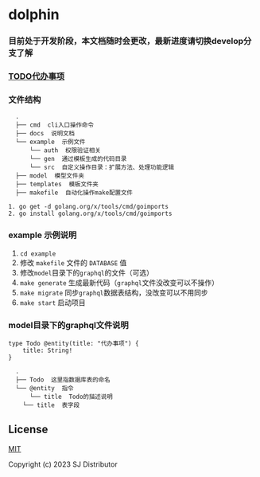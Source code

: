 # dolphin

### 目前处于开发阶段，本文档随时会更改，最新进度请切换develop分支了解

### [TODO代办事项](docs/TODO.md)

### 文件结构
```
  .
  ├── cmd  cli入口操作命令
  ├── docs  说明文档
  └── example  示例文件
      └── auth  权限验证相关
      └── gen  通过模板生成的代码目录
      └── src  自定义操作目录：扩展方法、处理功能逻辑
  ├── model  模型文件夹
  ├── templates  模板文件夹
  ├── makefile  自动化操作make配置文件
```

```
1. go get -d golang.org/x/tools/cmd/goimports
2. go install golang.org/x/tools/cmd/goimports
```

### example 示例说明
  1. `cd example`
  2. 修改 `makefile` 文件的 `DATABASE` 值
  3. 修改`model`目录下的`graphql`的文件（可选）
  4. `make generate` 生成最新代码（`graphql`文件没改变可以不操作）
  5. `make migrate` 同步`graphql`数据表结构，没改变可以不用同步
  6. `make start` 启动项目

### model目录下的graphql文件说明
```
type Todo @entity(title: "代办事项") {
	title: String!
}
```
```
  .
  ├── Todo  这里指数据库表的命名
  └── @entity  指令
      └── title  Todo的描述说明
    └── title  表字段
```
## License

[MIT](https://opensource.org/licenses/MIT)

Copyright (c) 2023 SJ Distributor
